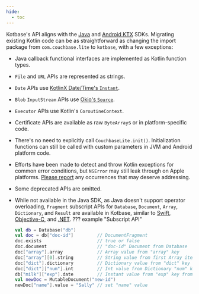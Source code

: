 ```yaml
---
hide:
  - toc
---
```


Kotbase's API aligns with the [Java](https://docs.couchbase.com/couchbase-lite/current/java/quickstart.html) and
[Android KTX](https://docs.couchbase.com/couchbase-lite/current/android/quickstart.html) SDKs. Migrating existing Kotlin
code can be as straightforward as changing the import package from `com.couchbase.lite` to `kotbase`, with a few
exceptions:

* Java callback functional interfaces are implemented as Kotlin function types.
* `File` and `URL` APIs are represented as strings.
* `Date` APIs use [KotlinX Date/Time's `Instant`](
  https://kotlinlang.org/api/kotlinx-datetime/kotlinx-datetime/kotlinx.datetime/-instant/).
* `Blob` `InputStream` APIs use [Okio's `Source`](https://square.github.io/okio/3.x/okio/okio/okio/-source/index.html).
* `Executor` APIs use Kotlin's `CoroutineContext`.
* Certificate APIs are available as raw `ByteArray`s or in platform-specific code.
* There's no need to explicitly call `CouchbaseLite.init()`. Initialization functions can still be called with custom
  parameters in JVM and Android platform code.
* Efforts have been made to detect and throw Kotlin exceptions for common error conditions, but `NSError` may still leak
  through on Apple platforms. [Please report](https://github.com/jeffdgr8/kotbase/issues/new) any occurrences that may
  deserve addressing.
* Some deprecated APIs are omitted.
* While not available in the Java SDK, as Java doesn't support operator overloading, `Fragment` subscript APIs for
  `Database`, `Document`, `Array`, `Dictionary`, and `Result` are available in Kotbase, similar to [Swift](
  https://docs.couchbase.com/mobile/3.0.2/couchbase-lite-swift/Classes/Fragment.html), [Objective-C](
  https://docs.couchbase.com/mobile/3.0.2/couchbase-lite-objc/Protocols/CBLFragment.html), and [.NET](
  https://docs.couchbase.com/mobile/3.0.2/couchbase-lite-net/api/Couchbase.Lite.IFragment.html).
??? example "Subscript API"

    ```kotlin
    val db = Database("db")
    val doc = db["doc-id"]         // DocumentFragment
    doc.exists                     // true or false
    doc.document                   // "doc-id" Document from Database
    doc["array"].array             // Array value from "array" key
    doc["array"][0].string         // String value from first Array item
    doc["dict"].dictionary         // Dictionary value from "dict" key
    doc["dict"]["num"].int         // Int value from Dictionary "num" key
    db["milk"]["exp"].date         // Instant value from "exp" key from "milk" Document
    val newDoc = MutableDocument("new-id")
    newDoc["name"].value = "Sally" // set "name" value
    ```
